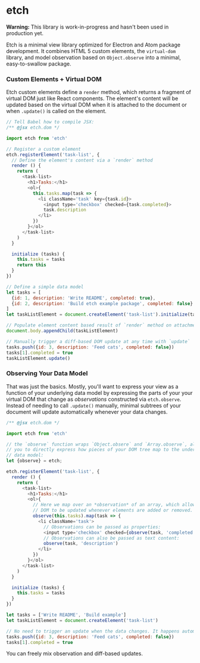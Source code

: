 # etch

**Warning:** This library is work-in-progress and hasn't been used in production yet.

Etch is a minimal view library optimized for Electron and Atom package development. It combines HTML 5 custom elements, the `virtual-dom` library, and  model observation based on `Object.observe` into a minimal, easy-to-swallow package.

### Custom Elements + Virtual DOM

Etch custom elements define a `render` method, which returns a fragment of virtual DOM just like React components. The element's content will be updated based on the virtual DOM when it is attached to the document or when `.update()` is called on the element.

```js
// Tell Babel how to compile JSX:
/** @jsx etch.dom */

import etch from 'etch'

// Register a custom element
etch.registerElement('task-list', {
  // Define the element's content via a `render` method
  render () {
    return (
      <task-list>
        <h1>Tasks:</h1>
        <ol>{
          this.tasks.map(task => {
            <li className='task' key={task.id}>
              <input type='checkbox' checked={task.completed}>
              task.description
            </li>
          })
        }</ol>
      </task-list>
    )
  }

  initialize (tasks) {
    this.tasks = tasks
    return this
  }
})

// Define a simple data model
let tasks = [
  {id: 1, description: 'Write README', completed: true},
  {id: 2, description: 'Build etch example package', completed: false}
]
let taskListElement = document.createElement('task-list').initialize(tasks)

// Populate element content based result of `render` method on attachment:
document.body.appendChild(taskListElement)

// Manually trigger a diff-based DOM update at any time with `update`
tasks.push({id: 3, description: 'Feed cats', completed: false})
tasks[1].completed = true
taskListElement.update()
```

### Observing Your Data Model

That was just the basics. Mostly, you'll want to express your view as a function of your underlying data model by expressing the parts of your your virtual DOM that change as *observations* constructed via `etch.observe`. Instead of needing to call `.update()` manually, minimal subtrees of your document will update automatically whenever your data changes.

```js
/** @jsx etch.dom */

import etch from 'etch'

// the `observe` function wraps `Object.obsere` and `Array.observe`, allowing
// you to directly express how pieces of your DOM tree map to the underlying
// data model:
let {observe} = etch;

etch.registerElement('task-list', {
  render () {
    return (
      <task-list>
        <h1>Tasks:</h1>
        <ol>{
          // Here we map over an *observation* of an array, which allows the
          // DOM to be updated whenever elements are added or removed.
          observe(this.tasks).map(task => {
            <li className='task'>
              // Observations can be passed as properties:
              <input type='checkbox' checked={observe(task, 'completed')}>
              // Observations can also be passed as text content:
              observe(task, 'description')
            </li>
          })
        }</ol>
      </task-list>
    )
  }

  initialize (tasks) {
    this.tasks = tasks
  }
})

let tasks = ['Write README', 'Build example']
let taskListElement = document.createElement('task-list')

// No need to trigger an update when the data changes. It happens automatically.
tasks.push({id: 3, description: 'Feed cats', completed: false})
tasks[1].completed = true
```

You can freely mix observation and diff-based updates.
